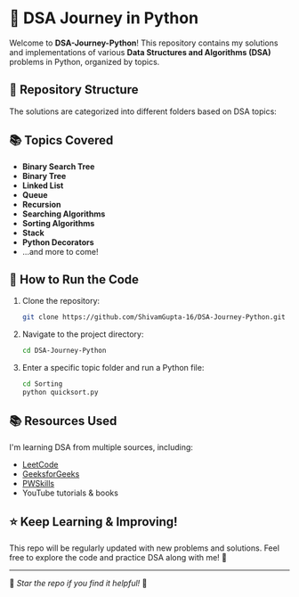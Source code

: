 # 🚀 DSA Journey in Python

Welcome to **DSA-Journey-Python**! This repository contains my solutions and implementations of various **Data Structures and Algorithms (DSA)** problems in Python, organized by topics.

## 📌 Repository Structure

The solutions are categorized into different folders based on DSA topics:

## 📚 Topics Covered

- **Binary Search Tree**
- **Binary Tree**
- **Linked List**
- **Queue**
- **Recursion**
- **Searching Algorithms**
- **Sorting Algorithms**
- **Stack**
- **Python Decorators**
- ...and more to come!

## 🚀 How to Run the Code

1. Clone the repository:
   ```bash
   git clone https://github.com/ShivamGupta-16/DSA-Journey-Python.git

2. Navigate to the project directory:
   ```bash
   cd DSA-Journey-Python 

3. Enter a specific topic folder and run a Python file:
   ```bash
   cd Sorting
   python quicksort.py

## 📚 Resources Used

I'm learning DSA from multiple sources, including:

- [LeetCode](https://leetcode.com/)
- [GeeksforGeeks](https://www.geeksforgeeks.org/)
- [PWSkills](https://pwskills.com/)
- YouTube tutorials & books

## ⭐ Keep Learning & Improving!

This repo will be regularly updated with new problems and solutions. Feel free to explore the code and practice DSA along with me! 🚀  

---

📌 *Star the repo if you find it helpful!* 🌟
